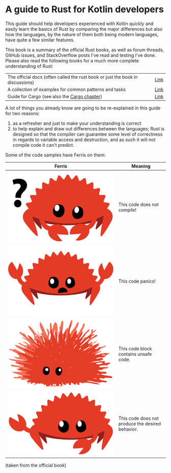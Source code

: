 # A guide to Rust for Kotlin developers

This guide should help developers experienced with Kotlin quickly and easily learn the basics of Rust by comparing the major differences but also how the languages, by the nature of them both being modern languages, have quite a few similar features.

This book is a summary of the official Rust books, as well as forum threads, GitHub issues, and StackOverflow posts I've read and testing I've done.
Please also read the following books for a much more complete understanding of Rust:

| | |
| ----------- | - |
| The official docs (often called the rust book or just the book in discussions) | [Link](https://doc.rust-lang.org/stable/book) |
| A collection of examples for common patterns and tasks | [Link](https://doc.rust-lang.org/stable/rust-by-example) |
| Guide for Cargo (see also the [Cargo chapter](./cargo.md)) | [Link](https://doc.rust-lang.org/cargo/) |


A lot of things you already know are going to be re-explained in this guide for two reasons:
1. as a refresher and just to make your understanding is correct
2. to help explain and draw out differences between the languages; Rust is designed so that the compiler can guarantee some level of correctness in regards to variable access and destruction, and as such it will not compile code it can't predict.







Some of the code samples have Ferris on them:

| Ferris                                                                 | Meaning                                          |
|------------------------------------------------------------------------|--------------------------------------------------|
| <img src="img/ferris/does_not_compile.svg" class="ferris-explain"/>    | This code does not compile!                      |
| <img src="img/ferris/panics.svg" class="ferris-explain"/>              | This code panics!                                |
| <img src="img/ferris/unsafe.svg" class="ferris-explain"/>              | This code block contains unsafe code.            |
| <img src="img/ferris/not_desired_behavior.svg" class="ferris-explain"/>| This code does not produce the desired behavior. |

(taken from the official book)